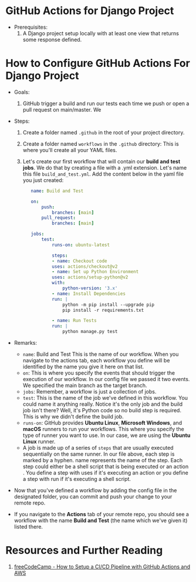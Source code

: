 # GitHub Actions for Django Project

- Prerequisites:
  1. A Django project setup locally with at least one view that returns some response defined.

# How to Configure GitHub Actions For Django Project

- Goals:

  1. GitHub trigger a build and run our tests each time we push or open a pull request on main/master. We

- Steps:

  1. Create a folder named `.github` in the root of your project directory.
  2. Create a folder named `workflows` in the `.github` directory: This is where you'll create all your YAML files.
  3. Let's create our first workflow that will contain our **build and test jobs**. We do that by creating a file with a .yml extension. Let's name this file `build_and_test.yml`. Add the content below in the yaml file you just created:

     ```yml
        name: Build and Test

        on:
            push:
                branches: [main]
            pull_request:
                branches: [main]

        jobs:
            test:
                runs-on: ubuntu-latest

                steps:
                - name: Checkout code
                uses: actions/checkout@v2
                - name: Set up Python Environment
                uses: actions/setup-python@v2
                with:
                    python-version: '3.x'
                - name: Install Dependencies
                run: |
                    python -m pip install --upgrade pip
                    pip install -r requirements.txt

                - name: Run Tests
                run: |
                    python manage.py test
     ```

- Remarks:

  - `name`: Build and Test This is the name of our workflow. When you navigate to the actions tab, each workflow you define will be identified by the name you give it here on that list.
  - `on`: This is where you specify the events that should trigger the execution of our workflow. In our config file we passed it two events. We specified the main branch as the target branch.
  - `jobs`: Remember, a workflow is just a collection of jobs.
  - `test`: This is the name of the job we've defined in this workflow. You could name it anything really. Notice it's the only job and the build job isn't there? Well, it's Python code so no build step is required. This is why we didn't define the build job.
  - `runs-on`: GitHub provides **Ubuntu Linux**, **Microsoft Windows**, and **macOS** runners to run your workflows. This where you specify the type of runner you want to use. In our case, we are using the **Ubuntu Linux** runner.
  - A job is made up of a series of `steps` that are usually executed sequentially on the same runner. In our file above, each step is marked by a hyphen. name represents the name of the step. Each step could either be a shell script that is being executed or an action . You define a step with uses if it's executing an action or you define a step with run if it's executing a shell script.

- Now that you've defined a workflow by adding the config file in the designated folder, you can commit and push your change to your remote repo.
- If you navigate to the **Actions** tab of your remote repo, you should see a workflow with the name **Build and Test** (the name which we've given it) listed there.

# Resources and Further Reading

1. [freeCodeCamp - How to Setup a CI/CD Pipeline with GitHub Actions and AWS](https://www.freecodecamp.org/news/how-to-setup-a-ci-cd-pipeline-with-github-actions-and-aws/?ref=dailydev)
